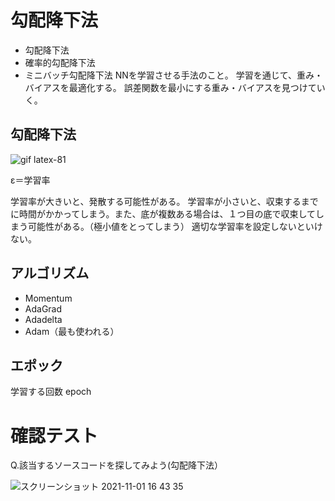 # 勾配降下法
- 勾配降下法
- 確率的勾配降下法
- ミニバッチ勾配降下法
NNを学習させる手法のこと。
学習を通じて、重み・バイアスを最適化する。
誤差関数を最小にする重み・バイアスを見つけていく。

## 勾配降下法

![gif latex-81](https://user-images.githubusercontent.com/85814165/139636911-3b776db4-b84b-4ca3-b7c3-cfed8bfdeac5.gif)

ε＝学習率

学習率が大きいと、発散する可能性がある。
学習率が小さいと、収束するまでに時間がかかってしまう。また、底が複数ある場合は、１つ目の底で収束してしまう可能性がある。（極小値をとってしまう）
適切な学習率を設定しないといけない。

## アルゴリズム
- Momentum
- AdaGrad
- Adadelta
- Adam（最も使われる）

## エポック
学習する回数 epoch

#  確認テスト

Q.該当するソースコードを探してみよう(勾配降下法）

![スクリーンショット 2021-11-01 16 43 35](https://user-images.githubusercontent.com/85814165/139638312-da81fea1-0afd-4219-98b8-b995f8de68c8.png)

